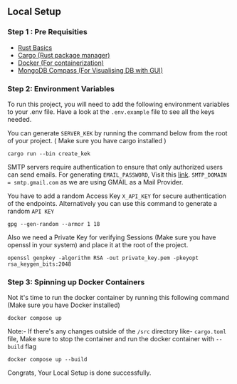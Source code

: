 ## Local Setup

### Step 1 : Pre Requisities

- [Rust Basics](https://doc.rust-lang.org/book/)
- [Cargo (Rust package manager)](https://doc.rust-lang.org/cargo/getting-started/installation.html)
- [Docker (For containerization)](https://docs.docker.com/get-docker/)
- [MongoDB Compass (For Visualising DB with GUI)](https://www.mongodb.com/try/download/compass)

### Step 2: Environment Variables

To run this project, you will need to add the following environment variables to your .env file. Have a look at the `.env.example` file to see all the keys needed.

You can generate `SERVER_KEK` by running the command below from the root of your project. ( Make sure you have cargo installed )

```
cargo run --bin create_kek

```

SMTP servers require authentication to ensure that only authorized users can send emails. For generating `EMAIL_PASSWORD`, Visit this [link](https://support.google.com/mail/thread/205453566/how-to-generate-an-app-password?hl=en).
`SMTP_DOMAIN = smtp.gmail.com` as we are using GMAIL as a Mail Provider.

You have to add a random Access Key `X_API_KEY` for secure authentication of the endpoints.
Alternatively you can use this command to generate a random `API KEY`

```shell
gpg --gen-random --armor 1 18
```

Also we need a Private Key for verifying Sessions (Make sure you have openssl in your system) and place it at the root of the project.

```
openssl genpkey -algorithm RSA -out private_key.pem -pkeyopt rsa_keygen_bits:2048

```

### Step 3: Spinning up Docker Containers

Not it's time to run the docker container by running this following command (Make sure you have Docker installed)

```
docker compose up

```

Note:- If there's any changes outside of the `/src` directory like- `cargo.toml` file, Make sure to stop the container and run the docker container with `--build` flag

```
docker compose up --build

```

Congrats, Your Local Setup is done successfully.
